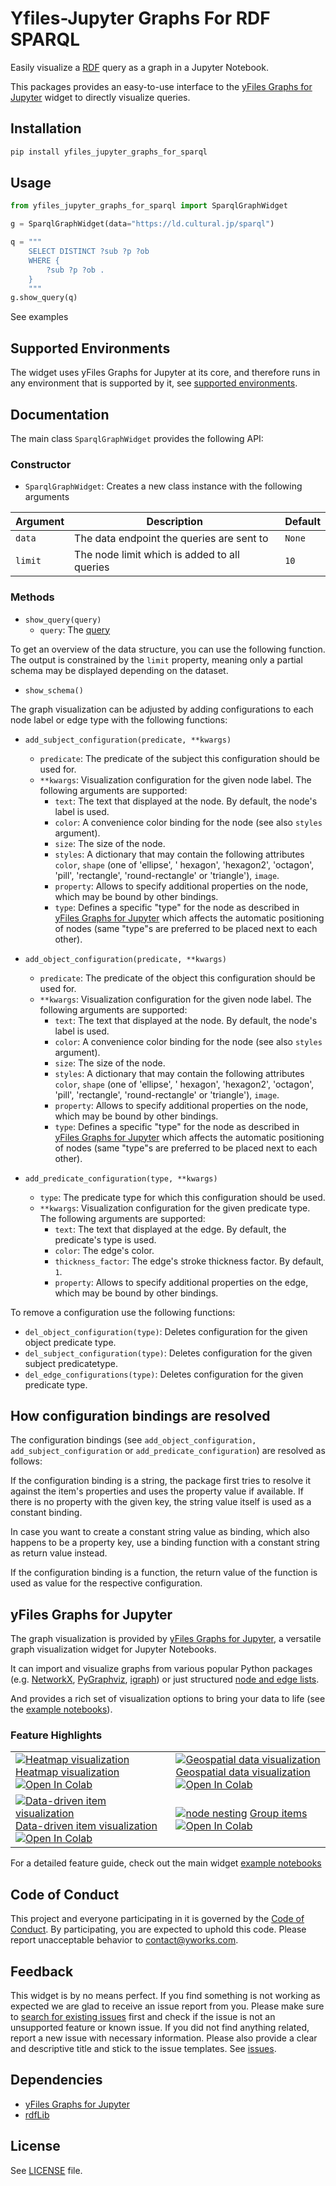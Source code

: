 # Yfiles-Jupyter Graphs For RDF SPARQL

Easily visualize a [RDF](https://rdflib.readthedocs.io/en/stable/) query as a graph in a Jupyter Notebook.

This packages provides an easy-to-use interface to
the [yFiles Graphs for Jupyter](https://github.com/yWorks/yfiles-jupyter-graphs) widget to directly visualize queries.

## Installation

```bash
pip install yfiles_jupyter_graphs_for_sparql
```

## Usage

```python
from yfiles_jupyter_graphs_for_sparql import SparqlGraphWidget

g = SparqlGraphWidget(data="https://ld.cultural.jp/sparql")

q = """
    SELECT DISTINCT ?sub ?p ?ob
    WHERE {
        ?sub ?p ?ob .
    }
    """
g.show_query(q)
```

See
examples

## Supported Environments

The widget uses yFiles Graphs for Jupyter at its core, and therefore runs in any environment that is supported by it,
see [supported environments](https://github.com/yWorks/yfiles-jupyter-graphs/tree/main?tab=readme-ov-file#supported-environments).

## Documentation

The main class `SparqlGraphWidget` provides the following API:

### Constructor

- `SparqlGraphWidget`: Creates a new class instance with the following arguments

| Argument | Description                                  | Default |
|----------|----------------------------------------------|---------|
| `data`   | The data endpoint the queries are sent to    | `None`  |
| `limit`  | The node limit which is added to all queries | `10`    |

### Methods 

- `show_query(query)`
    - `query`: The [query](https://neo4j.com/docs/cypher-manual/current/introduction/)

To get an overview of the data structure, you can use the following function. 
The output is constrained by the `limit` property, meaning 
only a partial schema may be displayed depending on the dataset.
- `show_schema()`
  


The graph visualization can be adjusted by adding configurations to each node label or edge type with the following
functions:

- `add_subject_configuration(predicate, **kwargs)`
    - `predicate`: The predicate of the subject this configuration should be used for.
    - `**kwargs`: Visualization configuration for the given node label. The following arguments are supported:
        - `text`: The text that displayed at the node. By default, the node's label is used.
        - `color`: A convenience color binding for the node (see also `styles` argument).
        - `size`: The size of the node.
        - `styles`: A dictionary that may contain the following attributes `color`, `shape` (one of 'ellipse', '
          hexagon', 'hexagon2', 'octagon', 'pill', 'rectangle', 'round-rectangle' or 'triangle'), `image`.
        - `property`: Allows to specify additional properties on the node, which may be bound by other bindings.
        - `type`: Defines a specific "type" for the node as described
          in [yFiles Graphs for Jupyter](https://yworks.github.io/yfiles-jupyter-graphs/02_graph_widget/#def-default_node_type_mappingindex-node)
          which affects the automatic positioning of nodes (same "type"s are preferred to be placed next to each other).

- `add_object_configuration(predicate, **kwargs)`
    - `predicate`: The predicate of the object this configuration should be used for.
    - `**kwargs`: Visualization configuration for the given node label. The following arguments are supported:
        - `text`: The text that displayed at the node. By default, the node's label is used.
        - `color`: A convenience color binding for the node (see also `styles` argument).
        - `size`: The size of the node.
        - `styles`: A dictionary that may contain the following attributes `color`, `shape` (one of 'ellipse', '
          hexagon', 'hexagon2', 'octagon', 'pill', 'rectangle', 'round-rectangle' or 'triangle'), `image`.
        - `property`: Allows to specify additional properties on the node, which may be bound by other bindings.
        - `type`: Defines a specific "type" for the node as described
          in [yFiles Graphs for Jupyter](https://yworks.github.io/yfiles-jupyter-graphs/02_graph_widget/#def-default_node_type_mappingindex-node)
          which affects the automatic positioning of nodes (same "type"s are preferred to be placed next to each other).

- `add_predicate_configuration(type, **kwargs)`
    - `type`: The predicate type for which this configuration should be used.
    - `**kwargs`: Visualization configuration for the given predicate type. The following arguments are supported:
        - `text`: The text that displayed at the edge. By default, the predicate's type is used.
        - `color`: The edge's color.
        - `thickness_factor`: The edge's stroke thickness factor. By default, `1`.
        - `property`: Allows to specify additional properties on the edge, which may be bound by other bindings.

To remove a configuration use the following functions: 

- `del_object_configuration(type)`: Deletes configuration for the given object predicate type.
- `del_subject_configuration(type)`: Deletes configuration for the given subject predicatetype.
- `del_edge_configurations(type)`: Deletes configuration for the given predicate type.

## How configuration bindings are resolved

The configuration bindings (see `add_object_configuration, add_subject_configuration` or `add_predicate_configuration`) are resolved as follows:

If the configuration binding is a string, the package first tries to resolve it against the item's properties
and uses the property value if available. If there is no property with the given key, the string value itself is used as
a constant binding.

In case you want to create a constant string value as binding, which also happens to be a property key, use a binding
function with a constant string as return value instead.

If the configuration binding is a function, the return value of the function is used as value for the respective
configuration.

## yFiles Graphs for Jupyter

The graph visualization is provided by [yFiles Graphs for Jupyter](https://github.com/yWorks/yfiles-jupyter-graphs), a
versatile graph visualization widget for Jupyter Notebooks.

It can import and visualize graphs from various popular Python packages
(e.g. [NetworkX](https://github.com/yWorks/yfiles-jupyter-graphs/blob/main/examples/13_networkx_import.ipynb), 
[PyGraphviz](https://github.com/yWorks/yfiles-jupyter-graphs/blob/main/examples/15_graphviz_import.ipynb),
[igraph](https://github.com/yWorks/yfiles-jupyter-graphs/blob/main/examples/17_igraph_import.ipynb)) or just structured
[node and edge lists](https://github.com/yWorks/yfiles-jupyter-graphs/blob/main/examples/01_introduction.ipynb).

And provides a rich set of visualization options to bring your data to life (see
the [example notebooks](https://github.com/yWorks/yfiles-jupyter-graphs/blob/main/examples/00_toc.ipynb)).

### Feature Highlights

<table>
    <tr>
        <td><a href="https://github.com/yWorks/yfiles-jupyter-graphs-for-neo4j/blob/main/examples/feature_example.ipynb"><img src="https://raw.githubusercontent.com/yWorks/yfiles-jupyter-graphs-for-neo4j/refs/heads/main/images/features/heat_feature.png" title="Heatmap visualization" alt="Heatmap visualization"></a>
        <a href="https://github.com/yWorks/yfiles-jupyter-graphs-for-neo4j/blob/main/examples/feature_example.ipynb">Heatmap visualization</a><br><a target="_blank" href="https://colab.research.google.com/github/yWorks/yfiles-jupyter-graphs-for-neo4j/blob/main/examples/feature_example.ipynb"><img src="https://colab.research.google.com/assets/colab-badge.svg" alt="Open In Colab"/></a></td>
        <td><a href="https://github.com/yWorks/yfiles-jupyter-graphs-for-neo4j/blob/main/examples/feature_example.ipynb"><img src="https://raw.githubusercontent.com/yWorks/yfiles-jupyter-graphs-for-neo4j/refs/heads/main/images/features/map_feature.png" title="Geospatial data visualization" alt="Geospatial data visualization"></a>
        <a href="https://github.com/yWorks/yfiles-jupyter-graphs-for-neo4j/blob/main/examples/feature_example.ipynb">Geospatial data visualization</a><br><a target="_blank" href="https://colab.research.google.com/github/yWorks/yfiles-jupyter-graphs-for-neo4j/blob/main/examples/feature_example.ipynb"><img src="https://colab.research.google.com/assets/colab-badge.svg" alt="Open In Colab"/></a></td>
    </tr>
    <tr>
        <td><a href="https://github.com/yWorks/yfiles-jupyter-graphs-for-neo4j/blob/main/examples/feature_example.ipynb"><img src="https://raw.githubusercontent.com/yWorks/yfiles-jupyter-graphs-for-neo4j/refs/heads/main/images/features/size_feature.png" title="Data-driven item visualization" alt="Data-driven item visualization"></a>
        <a href="https://github.com/yWorks/yfiles-jupyter-graphs-for-neo4j/blob/main/examples/feature_example.ipynb">Data-driven item visualization</a><br><a target="_blank" href="https://colab.research.google.com/github/yWorks/yfiles-jupyter-graphs-for-neo4j/blob/main/examples/feature_example.ipynb"><img src="https://colab.research.google.com/assets/colab-badge.svg" alt="Open In Colab"/></a></td>
        <td><a href="https://github.com/yWorks/yfiles-jupyter-graphs-for-neo4j/blob/main/examples/grouping.ipynb"><img src="https://raw.githubusercontent.com/yWorks/yfiles-jupyter-graphs-for-neo4j/refs/heads/main/images/features/grouping_feature.png" title="Grouped items" alt="node nesting"></a>
        <a href="https://github.com/yWorks/yfiles-jupyter-graphs-for-neo4j/blob/main/examples/grouping.ipynb">Group items</a><br><a target="_blank" href="https://colab.research.google.com/github/yWorks/yfiles-jupyter-graphs-for-neo4j/blob/main/examples/grouping.ipynb"><img src="https://colab.research.google.com/assets/colab-badge.svg" alt="Open In Colab"/></a></td>
    </tr>
</table>

For a detailed feature guide, check out the main widget [example notebooks](https://colab.research.google.com/github/yWorks/yfiles-jupyter-graphs/blob/main/examples/00_toc.ipynb)

## Code of Conduct

This project and everyone participating in it is governed by
the [Code of Conduct](https://github.com/yWorks/yfiles-jupyter-graphs-for-neo4j/blob/main/CODE_OF_CONDUCT.md).
By participating, you are expected to uphold this code.
Please report unacceptable behavior to [contact@yworks.com](mailto:contact@yworks.com).

## Feedback

This widget is by no means perfect.
If you find something is not working as expected
we are glad to receive an issue report from you.
Please make sure
to [search for existing issues](https://github.com/yWorks/yfiles-jupyter-graphs-for-neo4j/search?q=is%3Aissue) first
and check if the issue is not an unsupported feature or known issue.
If you did not find anything related, report a new issue with necessary information.
Please also provide a clear and descriptive title and stick to the issue templates.
See [issues](https://github.com/yWorks/yfiles-jupyter-graphs-for-neo4j/issues).

## Dependencies

* [yFiles Graphs for Jupyter](https://github.com/yWorks/yfiles-jupyter-graphs)
* [rdfLib](https://rdflib.readthedocs.io/en/stable/)

## License
See [LICENSE](https://github.com/yWorks/yfiles-jupyter-graphs-for-neo4j/blob/main/LICENSE.md) file.
